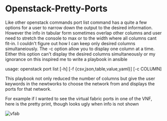 # Openstack-Pretty-Ports

Like other openstack commands port list command has a quite a few options for a user to narrow down the output to the desired information. However the info in tabular form sometimes overlap other columns and user need to stretch the console to max or to the width where all columns cant fit-in. I couldn't figure out how I can keep only desired columns simultaneiously. The -c option allow you to display one column at a time. Either this option can't display the desired columns simultaneously or my ignorance on this inspired me to write a playbook in ansible

usage: openstack port list [-h] [-f {csv,json,table,value,yaml}] [-c COLUMN]

This playbook not only reduced the number of columns but give the user keywords in the newtworks to choose the network from and displays the ports for that network.

For example if I wanted to see the virtual fabric ports in one of the VNF, here is the pretty print, though looks ugly when info is not shown

![vfab](https://user-images.githubusercontent.com/47313728/102305703-87320f00-3f15-11eb-88be-3282f3290515.png)

